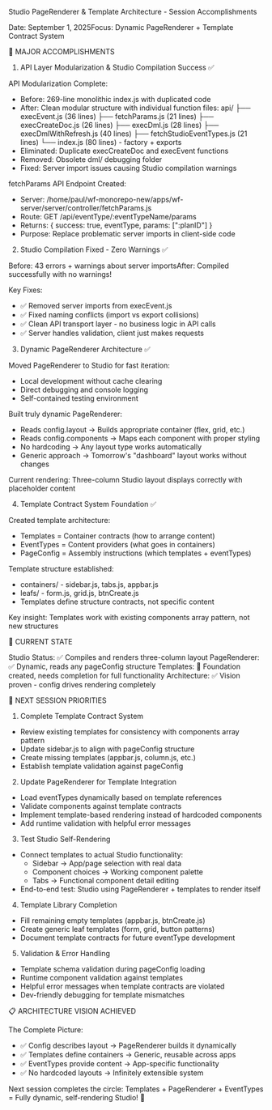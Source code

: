 Studio PageRenderer & Template Architecture - Session Accomplishments

  Date: September 1, 2025Focus: Dynamic PageRenderer + Template Contract System

  🎉 MAJOR ACCOMPLISHMENTS

  1. API Layer Modularization & Studio Compilation Success ✅

  API Modularization Complete:
  - Before: 269-line monolithic index.js with duplicated code
  - After: Clean modular structure with individual function files:
  api/
  ├── execEvent.js (36 lines)
  ├── fetchParams.js (21 lines)
  ├── execCreateDoc.js (26 lines)
  ├── execDml.js (28 lines)
  ├── execDmlWithRefresh.js (40 lines)
  ├── fetchStudioEventTypes.js (21 lines)
  └── index.js (80 lines) - factory + exports
  - Eliminated: Duplicate execCreateDoc and execEvent functions
  - Removed: Obsolete dml/ debugging folder
  - Fixed: Server import issues causing Studio compilation warnings

  fetchParams API Endpoint Created:
  - Server: /home/paul/wf-monorepo-new/apps/wf-server/server/controller/fetchParams.js
  - Route: GET /api/eventType/:eventTypeName/params
  - Returns: { success: true, eventType, params: [":planID"] }
  - Purpose: Replace problematic server imports in client-side code

  2. Studio Compilation Fixed - Zero Warnings ✅

  Before: 43 errors + warnings about server importsAfter: Compiled successfully with no warnings!

  Key Fixes:
  - ✅ Removed server imports from execEvent.js
  - ✅ Fixed naming conflicts (import vs export collisions)
  - ✅ Clean API transport layer - no business logic in API calls
  - ✅ Server handles validation, client just makes requests

  3. Dynamic PageRenderer Architecture ✅

  Moved PageRenderer to Studio for fast iteration:
  - Local development without cache clearing
  - Direct debugging and console logging
  - Self-contained testing environment

  Built truly dynamic PageRenderer:
  - Reads config.layout → Builds appropriate container (flex, grid, etc.)
  - Reads config.components → Maps each component with proper styling
  - No hardcoding → Any layout type works automatically
  - Generic approach → Tomorrow's "dashboard" layout works without changes

  Current rendering: Three-column Studio layout displays correctly with placeholder content

  4. Template Contract System Foundation ✅

  Created template architecture:
  - Templates = Container contracts (how to arrange content)
  - EventTypes = Content providers (what goes in containers)
  - PageConfig = Assembly instructions (which templates + eventTypes)

  Template structure established:
  - containers/ - sidebar.js, tabs.js, appbar.js
  - leafs/ - form.js, grid.js, btnCreate.js
  - Templates define structure contracts, not specific content

  Key insight: Templates work with existing components array pattern, not new structures

  🔧 CURRENT STATE

  Studio Status: ✅ Compiles and renders three-column layout
  PageRenderer: ✅ Dynamic, reads any pageConfig structure
  Templates: 🔧 Foundation created, needs completion for full functionality
  Architecture: ✅ Vision proven - config drives rendering completely

  🚀 NEXT SESSION PRIORITIES

  1. Complete Template Contract System

  - Review existing templates for consistency with components array pattern
  - Update sidebar.js to align with pageConfig structure
  - Create missing templates (appbar.js, column.js, etc.)
  - Establish template validation against pageConfig

  2. Update PageRenderer for Template Integration

  - Load eventTypes dynamically based on template references
  - Validate components against template contracts
  - Implement template-based rendering instead of hardcoded components
  - Add runtime validation with helpful error messages

  3. Test Studio Self-Rendering

  - Connect templates to actual Studio functionality:
    - Sidebar → App/page selection with real data
    - Component choices → Working component palette
    - Tabs → Functional component detail editing
  - End-to-end test: Studio using PageRenderer + templates to render itself

  4. Template Library Completion

  - Fill remaining empty templates (appbar.js, btnCreate.js)
  - Create generic leaf templates (form, grid, button patterns)
  - Document template contracts for future eventType development

  5. Validation & Error Handling

  - Template schema validation during pageConfig loading
  - Runtime component validation against templates
  - Helpful error messages when template contracts are violated
  - Dev-friendly debugging for template mismatches

  📋 ARCHITECTURE VISION ACHIEVED

  The Complete Picture:
  - ✅ Config describes layout → PageRenderer builds it dynamically
  - ✅ Templates define containers → Generic, reusable across apps
  - ✅ EventTypes provide content → App-specific functionality
  - ✅ No hardcoded layouts → Infinitely extensible system

  Next session completes the circle: Templates + PageRenderer + EventTypes = Fully dynamic, self-rendering Studio! 🎯
